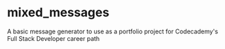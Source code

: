 # mixed_messages
A basic message generator to use as a portfolio project for Codecademy's Full Stack Developer career path
